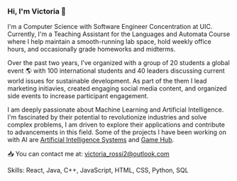 ### Hi, I'm Victoria 👋

I'm a Computer Science with Software Engineer Concentration at UIC. Currently, I'm a Teaching Assistant for the Languages and Automata Course where I help maintain a smooth-running lab space, hold weekly office hours, and occasionally grade homeworks and midterms. 

Over the past two years, I’ve organized with a group of 20 students a global event 🌎 with 100 international students and 40 leaders discussing current world issues for sustainable development. As part of the them I lead marketing initiavies, created engaging social media content, and organized side events to increase participant engagement. 

I am deeply passionate about Machine Learning and Artificial Intelligence. I'm fascinated by their potential to revolutionize industries and solve complex problems, I am driven to explore their applications and contribute to advancements in this field. Some of the projects I have been working on with AI are [Artificial Intelligence Systems](https://github.com/victoriarossi/SIA) and [Game Hub](https://github.com/victoriarossi/games).

📥 You can contact me at: victoria_rossi2@outlook.com

Skills: React, Java, C++, JavaScript, HTML, CSS, Python, SQL
